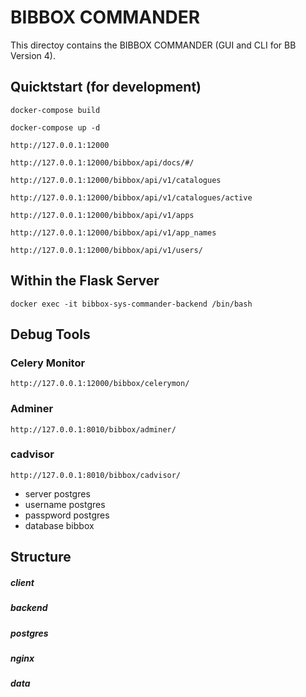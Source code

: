 # BIBBOX COMMANDER

This directoy contains the BIBBOX COMMANDER (GUI and CLI for BB Version 4). 

## Quicktstart (for development)

`docker-compose build`

`docker-compose up -d`

`http://127.0.0.1:12000`

`http://127.0.0.1:12000/bibbox/api/docs/#/`

`http://127.0.0.1:12000/bibbox/api/v1/catalogues`

`http://127.0.0.1:12000/bibbox/api/v1/catalogues/active`

`http://127.0.0.1:12000/bibbox/api/v1/apps`

`http://127.0.0.1:12000/bibbox/api/v1/app_names`

`http://127.0.0.1:12000/bibbox/api/v1/users/`


## Within the Flask Server

`docker exec -it bibbox-sys-commander-backend /bin/bash`

## Debug Tools

### Celery Monitor 
`http://127.0.0.1:12000/bibbox/celerymon/`

### Adminer   
`http://127.0.0.1:8010/bibbox/adminer/`

### cadvisor
`http://127.0.0.1:8010/bibbox/cadvisor/`
* server postgres
* username postgres
* passpword postgres
* database bibbox


## Structure

##### client

##### backend

##### postgres

##### nginx

##### data


